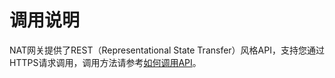 # 调用说明<a name="ZH-CN_TOPIC_0201533615"></a>

NAT网关提供了REST（Representational State Transfer）风格API，支持您通过HTTPS请求调用，调用方法请参考[如何调用API](如何调用API.md)。

